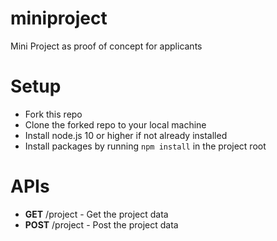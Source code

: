 # miniproject
Mini Project as proof of concept for applicants


# Setup

* Fork this repo
* Clone the forked repo to your local machine
* Install node.js 10 or higher if not already installed
* Install packages by running `npm install` in the project root


# APIs

* **GET** /project - Get the project data
* **POST** /project - Post the project data
